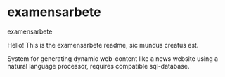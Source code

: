 # examensarbete
examensarbete

Hello! This is the examensarbete readme, sic mundus creatus est.

System for generating dynamic web-content like a news website using a natural language processor, requires compatible sql-database.
